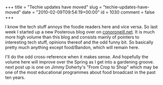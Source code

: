 +++
title = "Techie updates have moved"
slug = "techie-updates-have-moved"
date = "2010-02-09T09:54:19+00:00"
id = 1030
comment = false
+++

I know the tech stuff annoys the foodie readers here and vice versa. So last week I started up a new Posterous blog over on [conoroneill.net](http://conoroneill.net/). It is much more high volume than this blog and consists mainly of pointers to interesting tech stuff, opinions thereof and the odd funny bit. So basically pretty much anything except food/Bandon, which will remain here.

I'll do the odd cross-reference when it makes sense. And hopefully the volume here will improve over the Spring as I get into a gardening groove. next post up is one on Jimmy Doherty's "From Crop to Shop" which may be one of the most educational programmes about food broadcast in the past ten years.
